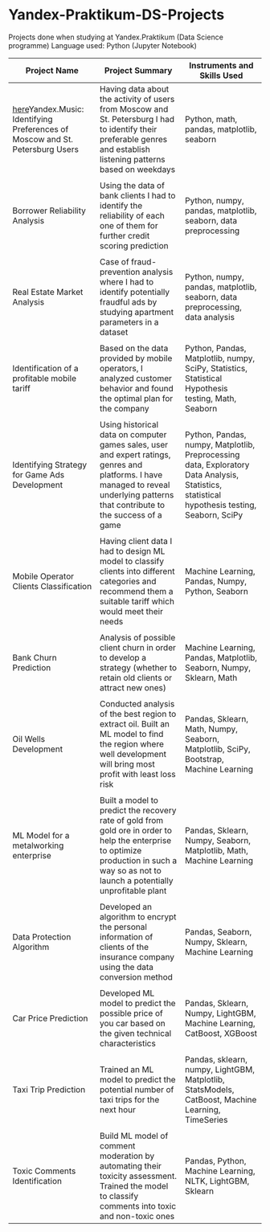 # Yandex-Praktikum-DS-Projects
Projects done when studying at Yandex.Praktikum (Data Science programme)
Language used: Python (Jupyter Notebook)

Project Name                     |                     Project Summary                     |            Instruments and Skills Used           |
-------------------------------- | --------------------------------------------------------|---------------------------------------|
[here](https://github.com/fadingreflection/Yandex-Praktikum-DS-Projects/tree/main/Yandex%20Music)Yandex.Music: Identifying Preferences of Moscow and St. Petersburg Users|  Having data about the activity of users from Moscow and St. Petersburg I had to identify their preferable genres and establish listening patterns based on weekdays| Python, math, pandas, matplotlib, seaborn 
|   |   |
Borrower Reliability Analysis| Using the data of bank clients I had to identify the reliability of each one of them for further credit scoring prediction| Python, numpy, pandas, matplotlib, seaborn, data preprocessing
|   |   |                                                                     
Real Estate Market Analysis| Case of fraud-prevention analysis where I had to identify potentially fraudful ads by studying apartment parameters in a dataset| Python, numpy, pandas, matplotlib, seaborn, data preprocessing, data analysis
|   |   | 
Identification of a profitable mobile tariff | Based on the data provided by mobile operators, I analyzed customer behavior and found the optimal plan for the company |Python, Pandas, Matplotlib, numpy, SciPy, Statistics, Statistical Hypothesis testing, Math, Seaborn
|   |   | 
Identifying Strategy for Game Ads Development | Using historical data on computer games sales, user and expert ratings, genres and platforms. I have managed to reveal underlying patterns that contribute to the success of a game| Python, Pandas, numpy, Matplotlib, Preprocessing data, Exploratory Data Analysis, Statistics, statistical hypothesis testing, Seaborn, SciPy
|   |   | 
Mobile Operator Clients Classification| Having client data I had to design ML model to classify clients into different categories and recommend them a suitable tariff which would meet their needs|Machine Learning, Pandas, Numpy, Python, Seaborn
|   |   | 
Bank Churn Prediction|Analysis of possible client churn in order to develop a strategy (whether to retain old clients or attract new ones)|Machine Learning, Pandas, Matplotlib, Seaborn, Numpy, Sklearn, Math
|   |   | 
Oil Wells Development| Conducted analysis of the best region to extract oil. Built an ML model to find the region where well development will bring most profit with least loss risk |Pandas, Sklearn, Math, Numpy, Seaborn, Matplotlib, SciPy, Bootstrap, Machine Learning
|   |   | 
ML Model for a metalworking enterprise| Built a model to predict the recovery rate of gold from gold ore in order to help the enterprise to optimize production in such a way so as not to launch a potentially unprofitable plant| Pandas, Sklearn, Numpy, Seaborn, Matplotlib, Math, Machine Learning
|   |   | 
Data Protection Algorithm| Developed an algorithm to encrypt the personal information of clients of the insurance company using the data conversion method| Pandas, Seaborn, Numpy, Sklearn, Machine Learning
|   |   | 
Car Price Prediction| Developed ML model to predict the possible price of you car based on the given technical characteristics| Pandas, Sklearn, Numpy, LightGBM, Machine Learning, CatBoost, XGBoost
|   |   | 
Taxi Trip Prediction| Trained an ML model to predict the potential number of taxi trips for the next hour|Pandas, sklearn, numpy, LightGBM, Matplotlib, StatsModels, CatBoost, Machine Learning, TimeSeries
|   |   | 
Toxic Comments Identification | Build ML model of comment moderation by automating their toxicity assessment. Trained the model to classify comments into toxic and non-toxic ones | Pandas, Python, Machine Learning, NLTK, LightGBM, Sklearn
